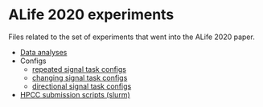 # ALife 2020 experiments

Files related to the set of experiments that went into the ALife 2020 paper.

- [Data analyses](./analysis/)
- Configs
  - [repeated signal task configs](./configs-alt-sig/)
  - [changing signal task configs](./configs-chg-env/)
  - [directional signal task configs](./configs-dir-sig/)
- [HPCC submission scripts (slurm)](./hpcc/)
